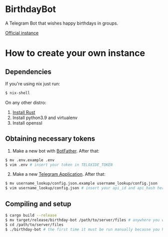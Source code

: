 # BirthdayBot
A Telegram Bot that wishes happy birthdays in groups.

[Official instance](t.me/happybirthday_bbot)

# How to create your own instance
## Dependencies
If you're using nix just run:
```bash
$ nix-shell
```

On any other distro:
1. [Install Rust](https://rustup.rs/)
2. Install python3.9 and virtualenv
3. Install openssl

## Obtaining necessary tokens
1. Make a new bot with [BotFather](t.me/BotFather).
After that:
```bash
$ mv .env.example .env
$ vim .env # insert your token in TELOXIDE_TOKEN
```
2. Make a new [Telegram Application](https://core.telegram.org/api/obtaining_api_id).
After that:
```bash
$ mv username_lookup/config.json.example username_lookup/config.json
$ vim username_lookup/config.json # insert your api_id and api_hash here
```

## Compiling and setup
```bash
$ cargo build --release
$ mv target/release/birthday-bot /path/to/server/files # anywhere you want, as long as the program has enough permissions to write on the same directory
$ cd /path/to/server/files
$ ./birthday-bot # the first time it must be run manually because you have to login into telegram, after that you can call it from any init script you want (as long as the program has access to $PATH)
```
